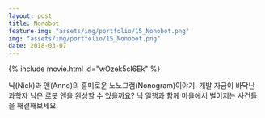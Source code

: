 ```yaml
---
layout: post
title: Nonobot
feature-img: "assets/img/portfolio/15_Nonobot.png"
img: "assets/img/portfolio/15_Nonobot.png"
date: 2018-03-07
---
```


{% include movie.html id="wOzek5cI6Ek" %}  

닉(Nick)과 앤(Anne)의 흥미로운 노노그램(Nonogram)이야기.
개발 자금이 바닥난 과학자 닉은 로봇 앤을 완성할 수 있을까요? 
닉 일행과 함께 마을에서 벌어지는 사건들을 해결해보세요.

